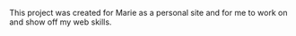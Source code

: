 This project was created for Marie as a personal site and for me to work on and show off my web skills.